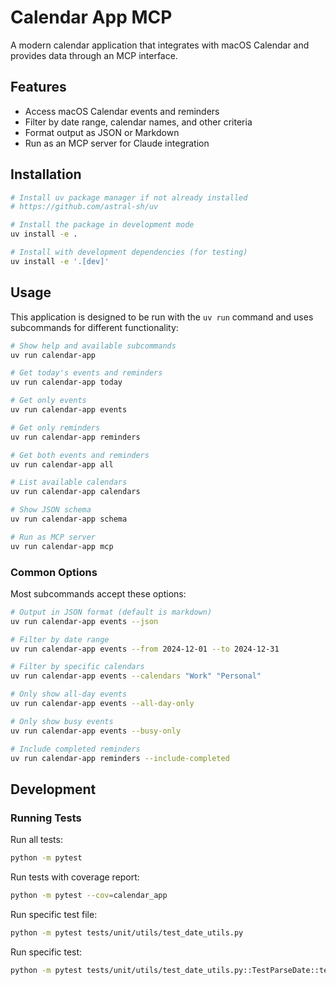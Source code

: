 # Calendar App MCP

A modern calendar application that integrates with macOS Calendar and provides data through an MCP interface.

## Features

- Access macOS Calendar events and reminders
- Filter by date range, calendar names, and other criteria
- Format output as JSON or Markdown
- Run as an MCP server for Claude integration

## Installation

```bash
# Install uv package manager if not already installed
# https://github.com/astral-sh/uv

# Install the package in development mode
uv install -e .

# Install with development dependencies (for testing)
uv install -e '.[dev]'
```

## Usage

This application is designed to be run with the `uv run` command and uses subcommands for different functionality:

```bash
# Show help and available subcommands
uv run calendar-app

# Get today's events and reminders
uv run calendar-app today

# Get only events
uv run calendar-app events

# Get only reminders
uv run calendar-app reminders

# Get both events and reminders
uv run calendar-app all

# List available calendars
uv run calendar-app calendars

# Show JSON schema
uv run calendar-app schema

# Run as MCP server
uv run calendar-app mcp
```

### Common Options

Most subcommands accept these options:

```bash
# Output in JSON format (default is markdown)
uv run calendar-app events --json

# Filter by date range
uv run calendar-app events --from 2024-12-01 --to 2024-12-31

# Filter by specific calendars
uv run calendar-app events --calendars "Work" "Personal"

# Only show all-day events
uv run calendar-app events --all-day-only

# Only show busy events
uv run calendar-app events --busy-only

# Include completed reminders
uv run calendar-app reminders --include-completed
```

## Development

### Running Tests

Run all tests:
```bash
python -m pytest
```

Run tests with coverage report:
```bash
python -m pytest --cov=calendar_app
```

Run specific test file:
```bash
python -m pytest tests/unit/utils/test_date_utils.py
```

Run specific test:
```bash
python -m pytest tests/unit/utils/test_date_utils.py::TestParseDate::test_valid_date
```
